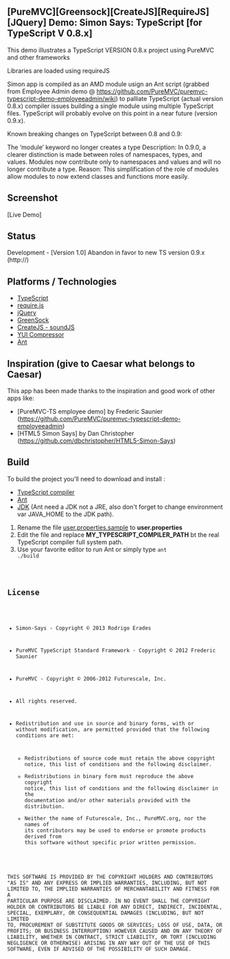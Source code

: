## [PureMVC][Greensock][CreateJS][RequireJS][JQuery] Demo: Simon Says: TypeScript [for TypeScript V 0.8.x]

This demo illustrates a TypeScript VERSION 0.8.x project using PureMVC and other frameworks

Libraries are loaded using requireJS

Simon app is compiled as an AMD module usign an Ant script (grabbed from Employee Admin demo @ https://github.com/PureMVC/puremvc-typescript-demo-employeeadmin/wiki)
to palliate TypeScript  (actual version 0.8.x) compiler issues building a single module using multiple TypeScript files. TypeScript will probably evolve on this point in a near future (version 0.9.x).

Known breaking changes on TypeScript between 0.8 and 0.9:

The ‘module’ keyword no longer creates a type
Description: In 0.9.0, a clearer distinction is made between roles of namespaces, types, and values. Modules now contribute only to namespaces and values and will no longer contribute a type.
Reason: This simplification of the role of modules allow modules to now extend classes and functions more easily.


## Screenshot


[Live Demo]


## Status
Development - [Version 1.0]
Abandon in favor to new TS version 0.9.x (http://)


## Platforms / Technologies
* [TypeScript](http://www.typescriptlang.org/)
* [require.js](http://www.requirejs.org/)
* [jQuery](http://jquery.com/)
* [GreenSock](http://www.greensock.com)
* [CreateJS - soundJS](http://www.createjs.com)
* [YUI Compressor](http://developer.yahoo.com/yui/compressor/)
* [Ant](http://ant.apache.org/)


## Inspiration (give to Caesar what belongs to Caesar)
This app has been made thanks to the inspiration and good work of other apps like:
* [PureMVC-TS employee demo] by Frederic Saunier (https://github.com/PureMVC/puremvc-typescript-demo-employeeadmin)
* [HTML5 Simon Says] by Dan Christopher (https://github.com/dbchristopher/HTML5-Simon-Says)

## Build
To build the project you'll need to download and install :
* [TypeScript compiler](http://www.typescriptlang.org/#Download)
* [Ant](http://ant.apache.org/)
* [JDK](http://www.oracle.com/technetwork/java/javase/downloads/index.html/) (Ant need a JDK not a JRE, also don't forget to change environment var JAVA_HOME to the JDK path).

1. Rename the file [user.properties.sample](https://github.com/PureMVC/puremvc-typescript-standard-framework/blob/master/user.properties.sample) to **user.properties**
2. Edit the file and replace **MY_TYPESCRIPT_COMPILER_PATH** bt the real TypeScript compiler full system path.
3. Use your favorite editor to run Ant or simply type <code>ant ./build

## License
* Simon-Says - Copyright © 2013 Rodrigo Erades
* PureMVC TypeScript Standard Framework - Copyright © 2012 Frederic Saunier
* PureMVC - Copyright © 2006-2012 Futurescale, Inc.
* All rights reserved.

* Redistribution and use in source and binary forms, with or without modification, are permitted provided that the following conditions are met:

  * Redistributions of source code must retain the above copyright notice, this list of conditions and the following disclaimer.
  * Redistributions in binary form must reproduce the above copyright notice, this list of conditions and the following disclaimer in the documentation and/or other materials provided with the distribution.
  * Neither the name of Futurescale, Inc., PureMVC.org, nor the names of its contributors may be used to endorse or promote products derived from this software without specific prior written permission.

THIS SOFTWARE IS PROVIDED BY THE COPYRIGHT HOLDERS AND CONTRIBUTORS "AS IS" AND ANY EXPRESS OR IMPLIED WARRANTIES, INCLUDING, BUT NOT LIMITED TO, THE IMPLIED WARRANTIES OF MERCHANTABILITY AND
FITNESS FOR A PARTICULAR PURPOSE ARE DISCLAIMED. IN NO EVENT SHALL THE COPYRIGHT HOLDER OR CONTRIBUTORS BE LIABLE FOR ANY DIRECT, INDIRECT, INCIDENTAL, SPECIAL, EXEMPLARY, OR CONSEQUENTIAL DAMAGES
(INCLUDING, BUT NOT LIMITED TO, PROCUREMENT OF SUBSTITUTE GOODS OR SERVICES; LOSS OF USE, DATA, OR PROFITS; OR BUSINESS INTERRUPTION) HOWEVER CAUSED AND ON ANY THEORY OF LIABILITY, WHETHER IN
CONTRACT, STRICT LIABILITY, OR TORT (INCLUDING NEGLIGENCE OR OTHERWISE) ARISING IN ANY WAY OUT OF THE USE OF THIS SOFTWARE, EVEN IF ADVISED OF THE POSSIBILITY OF SUCH DAMAGE.